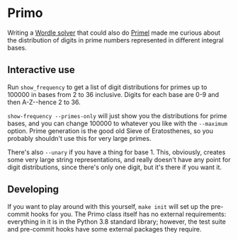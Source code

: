 # Primo

Writing a
[Wordle solver](https://github.com/athornton/wordle-solver.git) that
could also do [Primel](https://converged.yt/primel/) made me curious
about the distribution of digits in prime numbers represented in
different integral bases.

## Interactive use

Run `show_frequency` to get a list of digit distributions for primes up
to 100000 in bases from 2 to 36 inclusive.  Digits for each base are 0-9
and then A-Z--hence 2 to 36.

`show-frequency --primes-only` will just show you the distributions for
prime bases, and you can change 100000 to whatever you like with the
`--maximum` option.  Prime generation is the good old Sieve of
Eratosthenes, so you probably shouldn't use this for very large primes.

There's also `--unary` if you have a thing for base 1.  This, obviously,
creates some very large string representations, and really doesn't have
any point for digit distributions, since there's only one digit, but
it's there if you want it.

## Developing

If you want to play around with this yourself, ``make init`` will set up
the pre-commit hooks for you.  The Primo class itself has no external
requirements: everything in it is in the Python 3.8 standard library;
however, the test suite and pre-commit hooks have some external packages
they require.
